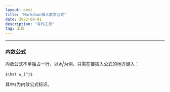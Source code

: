 ```yaml
---
layout: post	
title: "Markdown插入数学公式"	
date: 2022-08-01	
description: "写作工具"	
tag: 工具	
---
```


---

### 内敛公式

内敛公式不单独占一行，以$\hat w_i^j$为例，只需在要插入公式的地方键入：
```
$\hat w_i^j$
```
其中`$`为内敛公式标识。
